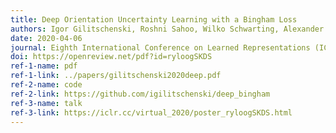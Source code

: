 ```yaml
---
title: Deep Orientation Uncertainty Learning with a Bingham Loss
authors: Igor Gilitschenski, Roshni Sahoo, Wilko Schwarting, Alexander Amini, Sertac Karaman, Daniela Rus
date: 2020-04-06
journal: Eighth International Conference on Learned Representations (ICLR) 2020
doi: https://openreview.net/pdf?id=ryloogSKDS
ref-1-name: pdf
ref-1-link: ../papers/gilitschenski2020deep.pdf
ref-2-name: code
ref-2-link: https://github.com/igilitschenski/deep_bingham
ref-3-name: talk
ref-3-link: https://iclr.cc/virtual_2020/poster_ryloogSKDS.html
---
```


<!-- CogSci 2020 Computational Modeling Prize in Higher Cognition

CoopAI 2020 Workshop Best Paper Award -->
